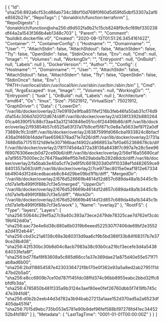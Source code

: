 [
{
"Id": "sha256:892a6cf53cd86ab734c38bf10d768f0f60d5d59fd5dbf53307a2af6e8562b27e",
"RepoTags": [
"donaldrich/function:terraform"
],
"RepoDigests": [
"donaldrich/function@sha256:d9d502fa9b21c15cb8248f9c6cf89bf330238df44a2a1543f366b4eb1348c703"
],
"Parent": "",
"Comment": "buildkit.dockerfile.v0",
"Created": "2020-08-13T01:51:26.345416142Z",
"Container": "",
"ContainerConfig": {
"Hostname": "",
"Domainname": "",
"User": "",
"AttachStdin": false,
"AttachStdout": false,
"AttachStderr": false,
"Tty": false,
"OpenStdin": false,
"StdinOnce": false,
"Env": null,
"Cmd": null,
"Image": "",
"Volumes": null,
"WorkingDir": "",
"Entrypoint": null,
"OnBuild": null,
"Labels": null
},
"DockerVersion": "",
"Author": "",
"Config": {
"Hostname": "",
"Domainname": "",
"User": "",
"AttachStdin": false,
"AttachStdout": false,
"AttachStderr": false,
"Tty": false,
"OpenStdin": false,
"StdinOnce": false,
"Env": [
"PATH=/usr/local/sbin:/usr/local/bin:/usr/sbin:/usr/bin:/sbin:/bin"
],
"Cmd": null,
"ArgsEscaped": true,
"Image": "",
"Volumes": null,
"WorkingDir": "",
"Entrypoint": [
"tusk"
],
"OnBuild": null,
"Labels": null
},
"Architecture": "amd64",
"Os": "linux",
"Size": 75021912,
"VirtualSize": 75021912,
"GraphDriver": {
"Data": {
"LowerDir": "/var/lib/docker/overlay2/7e09192e9fba8511fef216b3feb46fa50ab31cf74d9d1a154c306d7d2012d674/diff:/var/lib/docker/overlay2/d338f3392b88026401ca46390f51c88cf3aa43a312140846e051cc6f24496b86/diff:/var/lib/docker/overlay2/f93854b57c6525a63f37a17b9cef5f871c0e8a7a5633ef97f2a0df73889c1fc3/diff:/var/lib/docker/overlay2/6387599fd066cba1933824c8bfacf436a0f460b14dde11ae6596378ad71e7d26/diff:/var/lib/docker/overlay2/731a7488d5b717515121d9e1e307166bacf4902ca968953a7bf0a652368678cb/diff:/var/lib/docker/overlay2/7811745d4a372a38136a8438f7c997a7e28c5ee96f69076306eecb0d72ce90b6/diff:/var/lib/docker/overlay2/56ef16a55690cafa7af95575000ec2c76479aa98eff5b7e629abda1b282d8dcb/diff:/var/lib/docker/overlay2/fa5bab3e40a5cf7e2e6f5fc6618203d0d1f10338ef1d482659ce98401357a063/diff:/var/lib/docker/overlay2/7ce973ec8015e0eaf1812e67334bb4904d3f2d4cedbaceb8c84d29be09bd1f1b/diff",
"MergedDir": "/var/lib/docker/overlay2/676d526669b4614d12d857c689da48a1b3445c1bcfd7a1efb499f0f88b7cf3e5/merged",
"UpperDir": "/var/lib/docker/overlay2/676d526669b4614d12d857c689da48a1b3445c1bcfd7a1efb499f0f88b7cf3e5/diff",
"WorkDir": "/var/lib/docker/overlay2/676d526669b4614d12d857c689da48a1b3445c1bcfd7a1efb499f0f88b7cf3e5/work"
},
"Name": "overlay2"
},
"RootFS": {
"Type": "layers",
"Layers": [
"sha256:50644c29ef5a27c9a40c393a73ece2479de78325cae7d762ef3cdc19bf42dd0a",
"sha256:aac73e4e6d38c880a6b0319b6eeed5225307f7406de69bf2e3552a2d41f2eb44",
"sha256:cbd3c21a6138c69a3b80313d9aa6cf9b5bd386f33b84f68317b7e379ce28b408",
"sha256:42f530bc30b8d04c8acb7983a38c93b0ca216cf3ecefe3d4a543864033fefa8f",
"sha256:bd776af8f83608a5c885d66cc1a37e369dae21a875d40e55e571f71ab8ad6b00",
"sha256:2bd118854587e4230336472f8b170e0f362e93a5a8ed2ab2795111d47bd2b5a0",
"sha256:e8cc6909b7ce10d787f145fdc08ffd374c96bb8955eabc2bbd32ffc8bfdfb3da",
"sha256:4785850b481f335a9b3124e3aef80ee0fef26760dbb5f7419fb745c47e394fd8",
"sha256:d0b2b2eeb44d3d782a3b94bab27213a1aae152d370ad5a2a6523df405da451f4",
"sha256:7015d9ebc735b053e5781e90b9def96fef588b197278fd41ec3445252b4fd180"
]
},
"Metadata": {
"LastTagTime": "0001-01-01T00:00:00Z"
}
}
]
